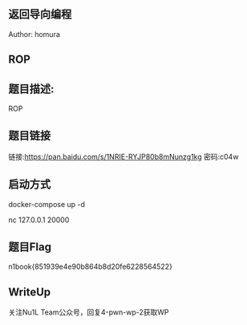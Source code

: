 ## 返回导向编程
Author: homura

## ROP
## 题目描述:
ROP

## 题目链接
链接:https://pan.baidu.com/s/1NRIE-RYJP80b8mNunzg1kg 密码:c04w


## 启动方式
docker-compose up -d

nc 127.0.0.1 20000

## 题目Flag
n1book{851939e4e90b864b8d20fe6228564522}

## WriteUp
关注Nu1L Team公众号，回复4-pwn-wp-2获取WP